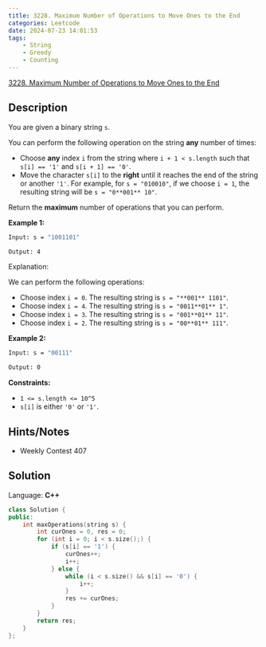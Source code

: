 ```yaml
---
title: 3228. Maximum Number of Operations to Move Ones to the End
categories: Leetcode
date: 2024-07-23 14:01:53
tags:
    - String
    - Greedy
    - Counting
---
```


[3228. Maximum Number of Operations to Move Ones to the End](https://leetcode.com/problems/maximum-number-of-operations-to-move-ones-to-the-end/description/)

## Description

You are given a binary string `s`.

You can perform the following operation on the string **any**  number of times:

- Choose **any**  index `i` from the string where `i + 1 < s.length` such that `s[i] == '1'` and `s[i + 1] == '0'`.
- Move the character `s[i]` to the **right**  until it reaches the end of the string or another `'1'`. For example, for `s = "010010"`, if we choose `i = 1`, the resulting string will be `s = "0**001** 10"`.

Return the **maximum**  number of operations that you can perform.

**Example 1:**

```bash
Input: s = "1001101"

Output: 4
```

Explanation:

We can perform the following operations:

- Choose index `i = 0`. The resulting string is `s = "**001** 1101"`.
- Choose index `i = 4`. The resulting string is `s = "0011**01** 1"`.
- Choose index `i = 3`. The resulting string is `s = "001**01** 11"`.
- Choose index `i = 2`. The resulting string is `s = "00**01** 111"`.

**Example 2:**

```bash
Input: s = "00111"

Output: 0
```

**Constraints:**

- `1 <= s.length <= 10^5`
- `s[i]` is either `'0'` or `'1'`.

## Hints/Notes

- Weekly Contest 407

## Solution

Language: **C++**

```C++
class Solution {
public:
    int maxOperations(string s) {
        int curOnes = 0, res = 0;
        for (int i = 0; i < s.size();) {
            if (s[i] == '1') {
                curOnes++;
                i++;
            } else {
                while (i < s.size() && s[i] == '0') {
                    i++;
                }
                res += curOnes;
            }
        }
        return res;
    }
};
```
